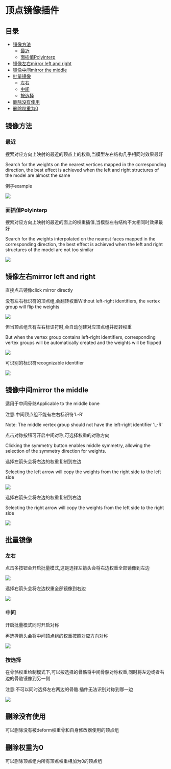 # 顶点镜像插件

## 目录

- [镜像方法](#镜像方法)
  - [最近](#最近)
  - [面插值Polyinterp](#面插值Polyinterp)
- [镜像左右mirror left and right](#镜像左右mirror-left-and-right)
- [镜像中间mirror the middle](#镜像中间mirror-the-middle)
- [批量镜像](#批量镜像)
  - [左右](#左右)
  - [中间](#中间)
  - [按选择](#按选择)
- [删除没有使用](#删除没有使用)
- [删除权重为0](#删除权重为0)

## 镜像方法

### 最近

搜索对应方向上映射的最近的顶点上的权重,当模型左右结构几乎相同时效果最好

Search for the weights on the nearest vertices mapped in the corresponding direction, the best effect is achieved when the left and right structures of the model are almost the same

例子example

![](image/image_90fVtE3_rk.png)

### 面插值Polyinterp

搜索对应方向上映射的最近的面上的权重插值,当模型左右结构不太相同时效果最好

Search for the weights interpolated on the nearest faces mapped in the corresponding direction, the best effect is achieved when the left and right structures of the model are not too similar

![](image/image_Y22X3IXGPJ.png)

## 镜像左右mirror left and right

直接点击镜像click mirror directly

没有左右标识符的顶点组,会翻转权重Without left-right identifiers, the vertex group will flip the weights

![](<image/镜像无标识符 (1)_2tjk5OzQm5.gif>)

但当顶点组含有左右标识符时,会自动创建对应顶点组并反转权重

But when the vertex group contains left-right identifiers, corresponding vertex groups will be automatically created and the weights will be flipped

![](<image/镜像标识符 (2)_wkFm2jSu7w.gif>)

可识别的标识符recognizable identifier

![](image/image_y7VKM-kWV2.png)

## 镜像中间mirror the middle

适用于中间骨骼Applicable to the middle bone

注意:中间顶点组不能有左右标识符'L-R'

Note: The middle vertex group should not have the left-right identifier 'L-R'

点击对称按钮可开启中间对称,可选择权重的对称方向

Clicking the symmetry button enables middle symmetry, allowing the selection of the symmetry direction for weights.

选择左箭头会将右边的权重复制到左边

Selecting the left arrow will copy the weights from the right side to the left side

![](image/中间无标识符_S4sj8-u84r.gif)

选择右箭头会将左边的权重复制到右边

Selecting the right arrow will copy the weights from the left side to the right side

![](image/中间无标识符右_6nDljRTwT9.gif)

## 批量镜像

### 左右

点击多按钮会开启批量模式,这是选择左箭头会将右边权重全部镜像到左边

![](image/全部镜像到左_jVCKKz3MGf.gif)

选择右箭头会将左边权重全部镜像到右边

![](image/全部镜像到右_bxHlcK2md-.gif)

### 中间

开启批量模式同时开启对称

再选择箭头会将中间顶点组的权重按照对应方向对称

![](<image/批量对称中间 (1)_PHVVTEzFiR.gif>)

### 按选择

在骨骼权重绘制模式下,可以按选择的骨骼将中间骨骼对称权重,同时将左边或者右边的骨骼镜像到另一侧

注意:不可以同时选择左右两边的骨骼.插件无法识别对称到哪一边

![](image/按选择对称_414A0JAGbt.gif)

## 删除没有使用

可以删除没有被deform权重骨和自身修改器使用的顶点组

## 删除权重为0

可以删除顶点组内所有顶点权重相加为0的顶点组
